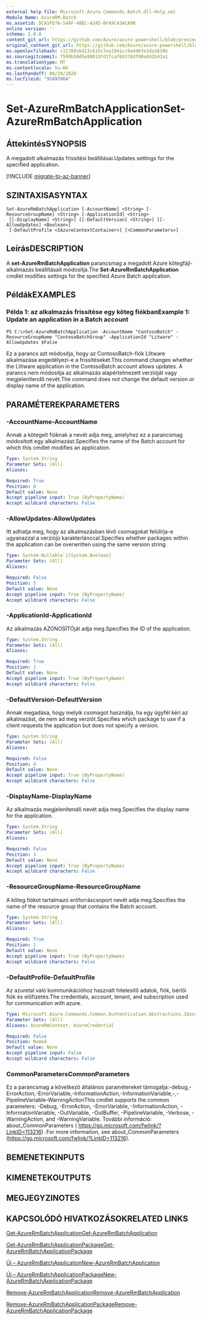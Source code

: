 ```yaml
---
external help file: Microsoft.Azure.Commands.Batch.dll-Help.xml
Module Name: AzureRM.Batch
ms.assetid: DCA1FD7A-54AF-48B1-A245-BFA9C43ACA9B
online version: ''
schema: 2.0.0
content_git_url: https://github.com/Azure/azure-powershell/blob/preview/src/ResourceManager/AzureBatch/Commands.Batch/help/Set-AzureRmBatchApplication.md
original_content_git_url: https://github.com/Azure/azure-powershell/blob/preview/src/ResourceManager/AzureBatch/Commands.Batch/help/Set-AzureRmBatchApplication.md
ms.openlocfilehash: c1170dc6413c615c7ea1941cc9a446fe2da1610b
ms.sourcegitcommit: f599b50d5e980197d1fca769378df90a842b42a1
ms.translationtype: MT
ms.contentlocale: hu-HU
ms.lasthandoff: 08/20/2020
ms.locfileid: "93497864"
---
```

# <span data-ttu-id="1cd5d-101">Set-AzureRmBatchApplication</span><span class="sxs-lookup"><span data-stu-id="1cd5d-101">Set-AzureRmBatchApplication</span></span>

## <span data-ttu-id="1cd5d-102">Áttekintés</span><span class="sxs-lookup"><span data-stu-id="1cd5d-102">SYNOPSIS</span></span>
<span data-ttu-id="1cd5d-103">A megadott alkalmazás frissítési beállításai.</span><span class="sxs-lookup"><span data-stu-id="1cd5d-103">Updates settings for the specified application.</span></span>

[!INCLUDE [migrate-to-az-banner](../../includes/migrate-to-az-banner.md)]

## <span data-ttu-id="1cd5d-104">SZINTAXISA</span><span class="sxs-lookup"><span data-stu-id="1cd5d-104">SYNTAX</span></span>

```
Set-AzureRmBatchApplication [-AccountName] <String> [-ResourceGroupName] <String> [-ApplicationId] <String>
 [[-DisplayName] <String>] [[-DefaultVersion] <String>] [[-AllowUpdates] <Boolean>]
 [-DefaultProfile <IAzureContextContainer>] [<CommonParameters>]
```

## <span data-ttu-id="1cd5d-105">Leírás</span><span class="sxs-lookup"><span data-stu-id="1cd5d-105">DESCRIPTION</span></span>
<span data-ttu-id="1cd5d-106">A **set-AzureRmBatchApplication** parancsmag a megadott Azure kötegfájl-alkalmazás beállításait módosítja.</span><span class="sxs-lookup"><span data-stu-id="1cd5d-106">The **Set-AzureRmBatchApplication** cmdlet modifies settings for the specified Azure Batch application.</span></span>

## <span data-ttu-id="1cd5d-107">Példák</span><span class="sxs-lookup"><span data-stu-id="1cd5d-107">EXAMPLES</span></span>

### <span data-ttu-id="1cd5d-108">Példa 1: az alkalmazás frissítése egy köteg fiókban</span><span class="sxs-lookup"><span data-stu-id="1cd5d-108">Example 1: Update an application in a Batch account</span></span>
```
PS C:\>Set-AzureRmBatchApplication -AccountName "ContosoBatch" -ResourceGroupName "ContosoBatchGroup" -ApplicationId "Litware" -AllowUpdates $False
```

<span data-ttu-id="1cd5d-109">Ez a parancs azt módosítja, hogy az ContosoBatch-fiók Llitware alkalmazása engedélyezi-e a frissítéseket.</span><span class="sxs-lookup"><span data-stu-id="1cd5d-109">This command changes whether the Llitware application in the ContosoBatch account allows updates.</span></span>
<span data-ttu-id="1cd5d-110">A parancs nem módosítja az alkalmazás alapértelmezett verzióját vagy megjelenítendő nevét.</span><span class="sxs-lookup"><span data-stu-id="1cd5d-110">The command does not change the default version or display name of the application.</span></span>

## <span data-ttu-id="1cd5d-111">PARAMÉTEREK</span><span class="sxs-lookup"><span data-stu-id="1cd5d-111">PARAMETERS</span></span>

### <span data-ttu-id="1cd5d-112">-AccountName</span><span class="sxs-lookup"><span data-stu-id="1cd5d-112">-AccountName</span></span>
<span data-ttu-id="1cd5d-113">Annak a kötegelt fióknak a nevét adja meg, amelyhez ez a parancsmag módosított egy alkalmazást.</span><span class="sxs-lookup"><span data-stu-id="1cd5d-113">Specifies the name of the Batch account for which this cmdlet modifies an application.</span></span>

```yaml
Type: System.String
Parameter Sets: (All)
Aliases: 

Required: True
Position: 0
Default value: None
Accept pipeline input: True (ByPropertyName)
Accept wildcard characters: False
```

### <span data-ttu-id="1cd5d-114">-AllowUpdates</span><span class="sxs-lookup"><span data-stu-id="1cd5d-114">-AllowUpdates</span></span>
<span data-ttu-id="1cd5d-115">Itt adhatja meg, hogy az alkalmazásban lévő csomagokat felülírja-e ugyanazzal a verziójú karakterlánccal.</span><span class="sxs-lookup"><span data-stu-id="1cd5d-115">Specifies whether packages within the application can be overwritten using the same version string.</span></span>

```yaml
Type: System.Nullable`1[System.Boolean]
Parameter Sets: (All)
Aliases: 

Required: False
Position: 5
Default value: None
Accept pipeline input: True (ByPropertyName)
Accept wildcard characters: False
```

### <span data-ttu-id="1cd5d-116">-ApplicationId</span><span class="sxs-lookup"><span data-stu-id="1cd5d-116">-ApplicationId</span></span>
<span data-ttu-id="1cd5d-117">Az alkalmazás AZONOSÍTÓját adja meg.</span><span class="sxs-lookup"><span data-stu-id="1cd5d-117">Specifies the ID of the application.</span></span>

```yaml
Type: System.String
Parameter Sets: (All)
Aliases: 

Required: True
Position: 2
Default value: None
Accept pipeline input: True (ByPropertyName)
Accept wildcard characters: False
```

### <span data-ttu-id="1cd5d-118">-DefaultVersion</span><span class="sxs-lookup"><span data-stu-id="1cd5d-118">-DefaultVersion</span></span>
<span data-ttu-id="1cd5d-119">Annak megadása, hogy melyik csomagot használja, ha egy ügyfél kéri az alkalmazást, de nem ad meg verziót.</span><span class="sxs-lookup"><span data-stu-id="1cd5d-119">Specifies which package to use if a client requests the application but does not specify a version.</span></span>

```yaml
Type: System.String
Parameter Sets: (All)
Aliases: 

Required: False
Position: 4
Default value: None
Accept pipeline input: True (ByPropertyName)
Accept wildcard characters: False
```

### <span data-ttu-id="1cd5d-120">-DisplayName</span><span class="sxs-lookup"><span data-stu-id="1cd5d-120">-DisplayName</span></span>
<span data-ttu-id="1cd5d-121">Az alkalmazás megjelenítendő nevét adja meg.</span><span class="sxs-lookup"><span data-stu-id="1cd5d-121">Specifies the display name for the application.</span></span>

```yaml
Type: System.String
Parameter Sets: (All)
Aliases: 

Required: False
Position: 3
Default value: None
Accept pipeline input: True (ByPropertyName)
Accept wildcard characters: False
```

### <span data-ttu-id="1cd5d-122">-ResourceGroupName</span><span class="sxs-lookup"><span data-stu-id="1cd5d-122">-ResourceGroupName</span></span>
<span data-ttu-id="1cd5d-123">A köteg fiókot tartalmazó erőforráscsoport nevét adja meg.</span><span class="sxs-lookup"><span data-stu-id="1cd5d-123">Specifies the name of the resource group that contains the Batch account.</span></span>

```yaml
Type: System.String
Parameter Sets: (All)
Aliases: 

Required: True
Position: 1
Default value: None
Accept pipeline input: True (ByPropertyName)
Accept wildcard characters: False
```

### <span data-ttu-id="1cd5d-124">-DefaultProfile</span><span class="sxs-lookup"><span data-stu-id="1cd5d-124">-DefaultProfile</span></span>
<span data-ttu-id="1cd5d-125">Az azuretal való kommunikációhoz használt hitelesítő adatok, fiók, bérlői fiók és előfizetés.</span><span class="sxs-lookup"><span data-stu-id="1cd5d-125">The credentials, account, tenant, and subscription used for communication with azure.</span></span>

```yaml
Type: Microsoft.Azure.Commands.Common.Authentication.Abstractions.IAzureContextContainer
Parameter Sets: (All)
Aliases: AzureRmContext, AzureCredential

Required: False
Position: Named
Default value: None
Accept pipeline input: False
Accept wildcard characters: False
```

### <span data-ttu-id="1cd5d-126">CommonParameters</span><span class="sxs-lookup"><span data-stu-id="1cd5d-126">CommonParameters</span></span>
<span data-ttu-id="1cd5d-127">Ez a parancsmag a következő általános paramétereket támogatja:-debug,-ErrorAction,-ErrorVariable,-InformationAction,-InformationVariable,-,-PipelineVariable-WarningAction</span><span class="sxs-lookup"><span data-stu-id="1cd5d-127">This cmdlet supports the common parameters: -Debug, -ErrorAction, -ErrorVariable, -InformationAction, -InformationVariable, -OutVariable, -OutBuffer, -PipelineVariable, -Verbose, -WarningAction, and -WarningVariable.</span></span> <span data-ttu-id="1cd5d-128">További információ: about_CommonParameters ( https://go.microsoft.com/fwlink/?LinkID=113216) .</span><span class="sxs-lookup"><span data-stu-id="1cd5d-128">For more information, see about_CommonParameters (https://go.microsoft.com/fwlink/?LinkID=113216).</span></span>

## <span data-ttu-id="1cd5d-129">BEMENETEK</span><span class="sxs-lookup"><span data-stu-id="1cd5d-129">INPUTS</span></span>

## <span data-ttu-id="1cd5d-130">KIMENETEK</span><span class="sxs-lookup"><span data-stu-id="1cd5d-130">OUTPUTS</span></span>

## <span data-ttu-id="1cd5d-131">MEGJEGYZI</span><span class="sxs-lookup"><span data-stu-id="1cd5d-131">NOTES</span></span>

## <span data-ttu-id="1cd5d-132">KAPCSOLÓDÓ HIVATKOZÁSOK</span><span class="sxs-lookup"><span data-stu-id="1cd5d-132">RELATED LINKS</span></span>

[<span data-ttu-id="1cd5d-133">Get-AzureRmBatchApplication</span><span class="sxs-lookup"><span data-stu-id="1cd5d-133">Get-AzureRmBatchApplication</span></span>](./Get-AzureRmBatchApplication.md)

[<span data-ttu-id="1cd5d-134">Get-AzureRmBatchApplicationPackage</span><span class="sxs-lookup"><span data-stu-id="1cd5d-134">Get-AzureRmBatchApplicationPackage</span></span>](./Get-AzureRmBatchApplicationPackage.md)

[<span data-ttu-id="1cd5d-135">Új – AzureRmBatchApplication</span><span class="sxs-lookup"><span data-stu-id="1cd5d-135">New-AzureRmBatchApplication</span></span>](./New-AzureRmBatchApplication.md)

[<span data-ttu-id="1cd5d-136">Új – AzureRmBatchApplicationPackage</span><span class="sxs-lookup"><span data-stu-id="1cd5d-136">New-AzureRmBatchApplicationPackage</span></span>](./New-AzureRmBatchApplicationPackage.md)

[<span data-ttu-id="1cd5d-137">Remove-AzureRmBatchApplication</span><span class="sxs-lookup"><span data-stu-id="1cd5d-137">Remove-AzureRmBatchApplication</span></span>](./Remove-AzureRmBatchApplication.md)

[<span data-ttu-id="1cd5d-138">Remove-AzureRmBatchApplicationPackage</span><span class="sxs-lookup"><span data-stu-id="1cd5d-138">Remove-AzureRmBatchApplicationPackage</span></span>](./Remove-AzureRmBatchApplicationPackage.md)


